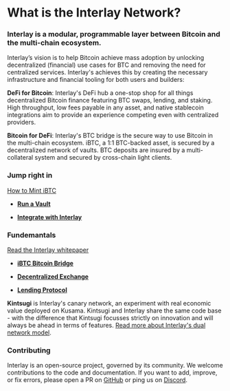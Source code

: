 # What is the Interlay Network?


### Interlay is a modular, programmable layer between Bitcoin and the multi-chain ecosystem.

Interlay’s vision is to help Bitcoin achieve mass adoption by unlocking decentralized (financial) use cases for BTC and removing the need for centralized services. Interlay's achieves this by creating the necessary infrastructure and financial tooling for both users and builders:

**DeFi for Bitcoin**: Interlay's DeFi hub a one-stop shop for all things decentralized Bitcoin finance featuring BTC swaps, lending, and staking. High throughput, low fees payable in any asset, and native stablecoin integrations aim to provide an experience competing even with centralized providers.

**Bitcoin for DeFi**: Interlay's BTC bridge is the secure way to use Bitcoin in the multi-chain ecosystem. iBTC, a 1:1 BTC-backed asset, is secured by a decentralized network of vaults. BTC deposits are insured by a multi-collateral system and secured by cross-chain light clients.



### Jump right in

<a class="docs-button util-w100" href="https://bugs.immunefi.com/" target="_blank">
   How to Mint iBTC
</a>

- **[Run a Vault](/getting-started/interbtc.md)**

- **[Integrate with Interlay](developers/integration.md)**

### Fundemantals

<a class="docs-button util-w100" href="https://gateway.pinata.cloud/ipfs/QmWp62gdLssFpAoG2JqK8sy3m3rTRUa8LyzoSY8ZFisYNB" target="_blank">
   Read the Interlay whitepaper
</a>


- **[iBTC Bitcoin Bridge](/getting-started/interbtc.md)**

- **[Decentralized Exchange](/getting-started/interbtc.md)**

- **[Lending Protocol](/getting-started/interbtc.md)**


**Kintsugi** is Interlay's canary network, an experiment with real economic value deployed on Kusama. Kintsugi and Interlay share the same code base - with the difference that Kintsugi focusses strictly on innovation and will always be ahead in terms of features. [Read more about Interlay's dual network model](https://medium.com/interlay/the-interlay-parachain-is-coming-to-polkadot-552a57ff8d1b).


### Contributing

Interlay is an open-source project, governed by its community. We welcome contributions to the code and documentation.
If you want to add, improve, or fix errors, please open a PR on [GitHub](https://github.com/interlay) or ping us on [Discord](https://discord.gg/invite/interlay).
